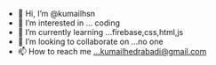 - 👋 Hi, I’m @kumailhsn
- 👀 I’m interested in ... coding
- 🌱 I’m currently learning ...firebase,css,html,js
- 💞️ I’m looking to collaborate on ...no one
- 📫 How to reach me ...kumailhedrabadi@gmail.com

<!---
kumailhsn/kumailhsn is a ✨ special ✨ repository because its `README.md` (this file) appears on your GitHub profile.
You can click the Preview link to take a look at your changes.
--->
